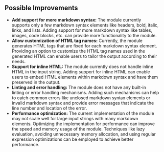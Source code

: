 ## Possible Improvements

- **Add support for more markdown syntax:** The module currently supports only a few markdown syntax elements like headers, bold, italic, links, and lists. Adding support for more markdown syntax like tables, images, code blocks, etc. can provide more functionality to the module.
- **Allow customization of HTML tag names:** Currently, the module generates HTML tags that are fixed for each markdown syntax element. Providing an option to customize the HTML tag names used in the generated HTML can enable users to tailor the output according to their needs.
- **Support for inline HTML:** The module currently does not handle inline HTML in the input string. Adding support for inline HTML can enable users to embed HTML elements within markdown syntax and have them preserved in the output.
- **Linting and error handling:** The module does not have any built-in linting or error handling mechanisms. Adding such mechanisms can help to catch common errors like unclosed markdown syntax elements or invalid markdown syntax and provide error messages that indicate the line number and location of the error.
- **Performance optimization:** The current implementation of the module may not scale well for large input strings with many markdown elements. Optimizing the implementation for performance can improve the speed and memory usage of the module. Techniques like lazy evaluation, avoiding unnecessary memory allocation, and using regular expression optimizations can be employed to achieve better performance.